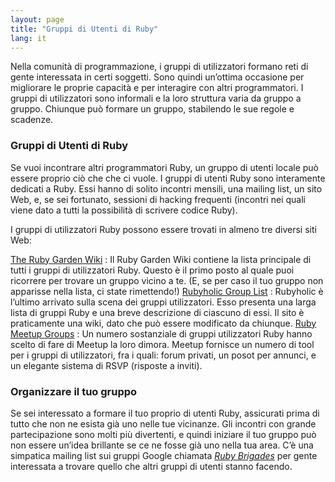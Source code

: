 ```yaml
---
layout: page
title: "Gruppi di Utenti di Ruby"
lang: it
---
```


Nella comunità di programmazione, i gruppi di utilizzatori formano reti
di gente interessata in certi soggetti. Sono quindi un’ottima occasione
per migliorare le proprie capacità e per interagire con altri
programmatori. I gruppi di utilizzatori sono informali e la loro
struttura varia da gruppo a gruppo. Chiunque può formare un gruppo,
stabilendo le sue regole e scadenze.

### Gruppi di Utenti di Ruby

Se vuoi incontrare altri programmatori Ruby, un gruppo di utenti locale
può essere proprio ciò che che ci vuole. I gruppi di utenti Ruby sono
interamente dedicati a Ruby. Essi hanno di solito incontri mensili, una
mailing list, un sito Web, e, se sei fortunato, sessioni di hacking
frequenti (incontri nei quali viene dato a tutti la possibilità di
scrivere codice Ruby).

I gruppi di utilizzatori Ruby possono essere trovati in almeno tre
diversi siti Web:

 [The Ruby Garden Wiki][1]
 : Il Ruby Garden Wiki contiene la lista principale di tutti i gruppi di
  utilizzatori Ruby. Questo è il primo posto al quale puoi ricorrere per
  trovare un gruppo vicino a te. (E, se per caso il tuo gruppo non
  apparisse nella lista, ci state rimettendo!)
 [Rubyholic Group List][2]
 : Rubyholic è l’ultimo arrivato sulla scena dei gruppi utilizzatori.
  Esso presenta una larga lista di gruppi Ruby e una breve descrizione
  di ciascuno di essi. Il sito è praticamente una wiki, dato che può
  essere modificato da chiunque.
 [Ruby Meetup Groups][3]
 : Un numero sostanziale di gruppi utilizzatori Ruby hanno scelto di fare
  di Meetup la loro dimora. Meetup fornisce un numero di tool per i
  gruppi di utilizzatori, fra i quali: forum privati, un posot per
  annunci, e un elegante sistema di RSVP (risposte a inviti).

### Organizzare il tuo gruppo

Se sei interessato a formare il tuo proprio di utenti Ruby, assicurati
prima di tutto che non ne esista già uno nelle tue vicinanze. Gli
incontri con grande partecipazione sono molti più divertenti, e quindi
iniziare il tuo gruppo può non essere un’idea brillante se ce ne fosse
già uno nella tua area. C’è una simpatica mailing list sui gruppi Google
chiamata [*Ruby Brigades*][4] per gente interessata a trovare quello che
altri gruppi di utenti stanno facendo.



[1]: http://wiki.rubygarden.org/Ruby/page/show/RubyUserGroups
[2]: http://www.rubyholic.com/
[3]: http://ruby.meetup.com
[4]: http://groups.google.com/group/Ruby-Brigades
